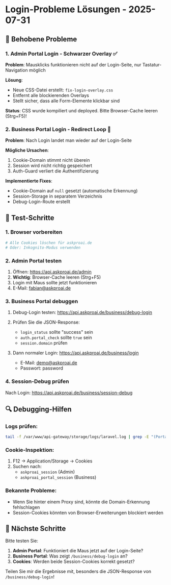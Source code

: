 # Login-Probleme Lösungen - 2025-07-31

## 🔧 Behobene Probleme

### 1. Admin Portal Login - Schwarzer Overlay ✅
**Problem**: Mausklicks funktionieren nicht auf der Login-Seite, nur Tastatur-Navigation möglich

**Lösung**: 
- Neue CSS-Datei erstellt: `fix-login-overlay.css`
- Entfernt alle blockierenden Overlays
- Stellt sicher, dass alle Form-Elemente klickbar sind

**Status**: CSS wurde kompiliert und deployed. Bitte Browser-Cache leeren (Strg+F5)!

### 2. Business Portal Login - Redirect Loop 🔄
**Problem**: Nach Login landet man wieder auf der Login-Seite

**Mögliche Ursachen**:
1. Cookie-Domain stimmt nicht überein
2. Session wird nicht richtig gespeichert
3. Auth-Guard verliert die Authentifizierung

**Implementierte Fixes**:
- Cookie-Domain auf `null` gesetzt (automatische Erkennung)
- Session-Storage in separatem Verzeichnis
- Debug-Login-Route erstellt

## 🧪 Test-Schritte

### 1. Browser vorbereiten
```bash
# Alle Cookies löschen für askproai.de
# Oder: Inkognito-Modus verwenden
```

### 2. Admin Portal testen
1. Öffnen: https://api.askproai.de/admin
2. **Wichtig**: Browser-Cache leeren (Strg+F5)
3. Login mit Maus sollte jetzt funktionieren
4. E-Mail: fabian@askproai.de

### 3. Business Portal debuggen
1. Debug-Login testen: https://api.askproai.de/business/debug-login
2. Prüfen Sie die JSON-Response:
   - `login_status` sollte "success" sein
   - `auth.portal_check` sollte `true` sein
   - `session.domain` prüfen

3. Dann normaler Login: https://api.askproai.de/business/login
   - E-Mail: demo@askproai.de
   - Passwort: password

### 4. Session-Debug prüfen
Nach Login: https://api.askproai.de/business/session-debug

## 🔍 Debugging-Hilfen

### Logs prüfen:
```bash
tail -f /var/www/api-gateway/storage/logs/laravel.log | grep -E "(Portal login|ConfigurePortalSession|SharePortalSession)"
```

### Cookie-Inspektion:
1. F12 → Application/Storage → Cookies
2. Suchen nach:
   - `askproai_session` (Admin)
   - `askproai_portal_session` (Business)

### Bekannte Probleme:
- Wenn Sie hinter einem Proxy sind, könnte die Domain-Erkennung fehlschlagen
- Session-Cookies könnten von Browser-Erweiterungen blockiert werden

## 📝 Nächste Schritte

Bitte testen Sie:
1. **Admin Portal**: Funktioniert die Maus jetzt auf der Login-Seite?
2. **Business Portal**: Was zeigt `/business/debug-login` an?
3. **Cookies**: Werden beide Session-Cookies korrekt gesetzt?

Teilen Sie mir die Ergebnisse mit, besonders die JSON-Response von `/business/debug-login`!